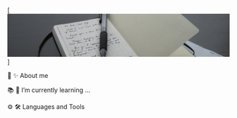 [![Header](https://github.com/Vacheslav676/Vacheslav676/blob/main/assets/scaled.jpg)]

👤 ✨ About me

📚 🌱 I’m currently learning ...

⚙️ 🛠️ Languages and Tools
